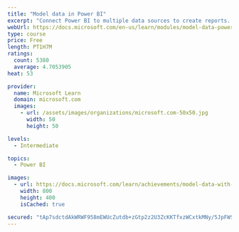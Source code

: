 ```yaml
---
title: "Model data in Power BI"
excerpt: "Connect Power BI to multiple data sources to create reports. Define the relationship between your data sources."
webUrl: https://docs.microsoft.com/en-us/learn/modules/model-data-power-bi/
type: course
price: Free
length: PT1H7M
ratings:
  count: 5380
  average: 4.7053905
heat: 53

provider:
  name: Microsoft Learn
  domain: microsoft.com
  images:
    - url: /assets/images/organizations/microsoft.com-50x50.jpg
      width: 50
      height: 50

levels:
  - Intermediate

topics:
  - Power BI

images:
  - url: https://docs.microsoft.com/learn/achievements/model-data-with-power-bi-desktop-social.png
    width: 800
    height: 400
    isCached: true

secured: "tAp7sdctdAkWRWF958mEWUcZutdb+zGtp2z2U3ZcKKTfxzWCxtkMNy/5JpFWSonHgA0FitRQG1LgkPKNRbU9syxK3WxQ54Hk1SmEOFPrtn3Adbxq7NwgsVWHu9d/9jauzEHq2SfEoDBGazdmsl3DvWEHDLFu4pVn9ChboB8r4cKZi/OVju2d0DwtQ4i4Lefyw5yyh7Hd9A4m1ogdAnPwnGh2cBH5c5meo+9W6mVywxTNJ4bAl7wGpx+O+w0E/lZNg9w4+zK3iIgaoIiT6ZaaQmHIUFVffDFGjULNUe5cuHOWXf6AuJT1mwj7DELcoyd1FxrlkKfXfo3I/UmOX5ER0CYWCPnvOge0hjcC2dDnRO+BGOJrdVrAdfHvlezIVtacfLp6DMIwCjO34JxBM4Pg4o1BUJTiSsS1bxKx7b5BSBA=;iEi8v1Q4ktD/xJhIkivuZw=="
---
```


